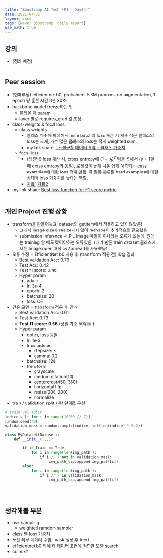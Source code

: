 ```yaml
---
title: "Boostcamp AI Tech (P1 - Day04)"
date: 2021-04-01
layout: post
tags: [Naver Boostcamp, daily report]
use_math: true
---
```


## 강의
* (정리 예정)
<br><br>

## Peer session
* (한마루님) efficientnet b0, pretrained, 5.3M prarams, no augmentation, 1 epoch 당 훈련 시간 3분 30초!
* backbone model freeze하는 법
    * 불러올 때 param
    * layer 별로 requires_grad 값 조정
* class-weights & focal loss
    * class weights
        * 클래스 개수에 비례해서, mini batch의 loss 계산 시 개수 적은 클래스의 loss는 크게, 개수 많은 클래스의 loss는 적게 weighted sum.
        * my link share: [TF 불균형 데이터 분류 - 클래스 가중치](https://www.tensorflow.org/tutorials/structured_data/imbalanced_data#%ED%81%B4%EB%9E%98%EC%8A%A4_%EA%B0%80%EC%A4%91%EC%B9%98)
    * focal loss
        * (태진님) loss 계산 시, cross entropy에 $(1 - p_t)^\gamma$ 텀을 곱해서 ($\gamma = 1$일 때 cross entropy와 동일), 로짓값이 높게 나온 쉽게 예측되는 easy examples에 대한 loss 작게 만듦. 즉 잘못 분류된 hard examples에 대한 상대적 loss 가중치를 높이는 역할.
        * [자료1](https://ropiens.tistory.com/83) [자료2](https://www.slideshare.net/ssuser06e0c5/focal-loss-detection-classification)
* my link share: [Best loss function for F1-score metric](https://www.kaggle.com/rejpalcz/best-loss-function-for-f1-score-metric)
<br><br>

## 개인 Project 진행 상황
* transform을 만들어놓고, dataset의 getitem에서 적용하고 있지 않았음!
    * 그래서 image size가 resize되지 않아 reshape이 추가적으로 필요했음
    * submission inference 시 PIL Image 파일이 아니라는 오류가 뜨는데, 원래는 training 할 때도 떴어야하는 오류였음. (내가 만든 train dataset 클래스에서는 Image.open 대신 cv2.imread를 사용했음)
* 오류 수정 + EfficientNet b0 사용 후 (transform 적용 전) 학습 결과
    * Best validation Acc: 0.79
    * Test Acc: 0.42
    * Test f1 score: 0.46
    * Hyper param
        * adam
        * lr: 3e-4
        * epoch: 2
        * batchsize: 20
        * loss: CE
* 같은 모델 + transform 적용 후 결과
    * Best validation Acc: 0.61
    * Test Acc: 0.73
    * **Test f1 score: 0.66** (당일 기준 50위권!)
    * Hyper param
        * optim, loss 동일
        * lr: 1e-3
        * lr scheduler
            * stepsize: 3
            * gamma: 0.2
        * batchsize: 128
        * transform
            * grayscale
            * random rotation(10)
            * centercrop(450, 360)
            * horizontal flip
            * resize(200, 200)
            * normalize
* train / validation split 사람 단위로 구현
```python
# train val split
indice = [i for i in range(18900 // 7)]
random.seed(42)
validation_mask = random.sample(indice, int(len(indice) * 0.2))

class MyDataset(Dataset):
    def __init__(...):

        if is_Train == True:
            for i in range(len(img_path)):
                if i // 7 not in validation_mask:
                    img_path_sep.append(img_path[i])
        else:
            for i in range(len(img_path)):
                if i // 7 in validation_mask:
                    img_path_sep.append(img_path[i])
```
<br><br>

## 생각해볼 부분
* oversampling
    * weighted ramdom sampler
* class 별 loss 가중치
* 노인 외부 데이터 수집, mask 생성 후 feed
* efficientnet b0 외에 더 데이터 표현에 적합한 모델 search
* cutmix?
<br><br>